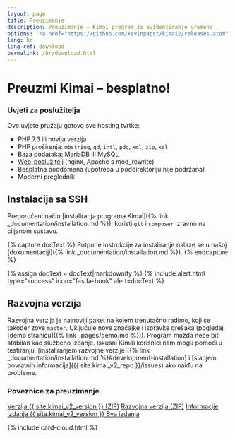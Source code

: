 ```yaml
---
layout: page
title: Preuzimanje
description: Preuzimanje – Kimai program za evidentiranje vremena
options: '<a href="https://github.com/kevinpapst/kimai2/releases.atom" class="btn btn-option"><i class="fa fa-rss"></i></a>'
lang: hr
lang-ref: download
permalink: /hr/download.html
---
```


# Preuzmi Kimai – besplatno!

<div class="row">
<div class="col-sm-12 col-lg-8" markdown="1">

### Uvjeti za poslužitelja

Ove uvjete pružaju gotovo sve hosting tvrtke:

- PHP 7.3 ili novija verzija
- PHP proširenja: `mbstring`, `gd`, `intl`, `pdo`, `xml`, `zip`, `xsl`
- Baza podataka: MariaDB ili MySQL
- [Web-poslužitelj](https://www.kimai.org/documentation/webserver-configuration.html) (nginx, Apache s mod_rewrite)
- Besplatna poddomena (upotreba u poddirektoriju nije podržana)
- Moderni preglednik

## Instalacija sa SSH

Preporučeni način [instaliranja programa Kimai]({% link _documentation/installation.md %}): koristi `git` i `composer` izravno na ciljanom sustavu.

{% capture docText %}
Potpune instrukcije za instaliranje nalaze se u našoj [dokumentaciji]({% link _documentation/installation.md %}).
{% endcapture %}

{% assign docText = docText|markdownify %}
{% include alert.html type="success" icon="fas fa-book" alert=docText %}

## Razvojna verzija

Razvojna verzija je najnoviji paket na kojem trenutačno radimo, koji se također zove `master`.
Uključuje nove značajke i ispravke grešaka (pogledaj [demo stranicu]({% link _pages/demo.md %})). Program možda neće biti stabilan kao službeno izdanje.
Iskusni Kimai korisnici nam mogu pomoći u testiranju, [instaliranjem razvojne verzije]({% link _documentation/installation.md %}#development-installation)
i [slanjem povratnih informacija]({{ site.kimai_v2_repo }}/issues) ako naiđu na probleme.

### Poveznice za preuzimanje

<a href="{{ site.kimai_v2_repo }}/archive/{{ site.kimai_v2_version }}.zip" class="btn btn-secondary"><i class="fas fa-download"></i> Verzija {{ site.kimai_v2_version }} (ZIP)</a>
<a href="{{ site.kimai_v2_repo }}/zipball/master" class="btn btn-secondary"><i class="fas fa-download"></i> Razvojna verzija (ZIP)</a>
<a href="{{ site.kimai_v2_repo }}/releases/tag/{{ site.kimai_v2_version }}" class="btn btn-secondary"><i class="fab fa-github"></i> Informacije izdanja {{ site.kimai_v2_version }} </a>
<a href="{{ site.kimai_v2_repo }}/releases" class="btn btn-secondary"><i class="fab fa-github"></i> Sva izdanja </a>

</div>
{% include card-cloud.html %}
</div>
 
